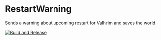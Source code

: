 # RestartWarning
Sends a warning about upcoming restart for Valheim and saves the world.

[![Build and Release](https://github.com/SFTMedia/RestartWarning/actions/workflows/dotnet.yml/badge.svg)](https://github.com/SFTMedia/RestartWarning/actions/workflows/dotnet.yml)
